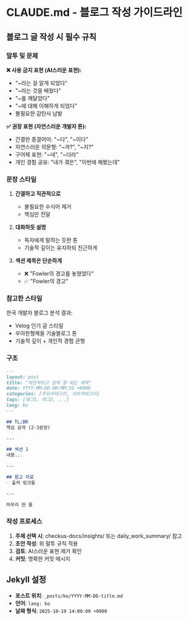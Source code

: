# CLAUDE.md - 블로그 작성 가이드라인

## 블로그 글 작성 시 필수 규칙

### 말투 및 문체

**❌ 사용 금지 표현 (AI스러운 표현):**
- "~라는 걸 알게 되었다"
- "~라는 것을 배웠다"
- "~를 깨달았다"
- "~에 대해 이해하게 되었다"
- 불필요한 감탄사 남발

**✅ 권장 표현 (자연스러운 개발자 톤):**
- 간결한 종결어미: "~다", "~이다"
- 자연스러운 의문형: "~까?", "~지?"
- 구어체 표현: "~네", "~더라"
- 개인 경험 공유: "내가 겪은", "이번에 해봤는데"

### 문장 스타일

1. **간결하고 직관적으로**
   - 불필요한 수식어 제거
   - 핵심만 전달

2. **대화하듯 설명**
   - 독자에게 말하는 듯한 톤
   - 기술적 깊이는 유지하되 친근하게

3. **섹션 제목은 단순하게**
   - ❌ "Fowler의 경고를 놓쳤었다"
   - ✅ "Fowler의 경고"

### 참고한 스타일

한국 개발자 블로그 분석 결과:
- Velog 인기 글 스타일
- 우아한형제들 기술블로그 톤
- 기술적 깊이 + 개인적 경험 균형

### 구조

```markdown
---
layout: post
title: "직관적이고 검색 잘 되는 제목"
date: YYYY-MM-DD HH:MM:SS +0900
categories: [주요카테고리, 서브카테고리]
tags: [태그1, 태그2, ...]
lang: ko
---

## TL;DR
핵심 요약 (2-3문장)

---

## 섹션 1
내용...

---

## 참고 자료
- 출처 링크들

---

마무리 한 줄
```

### 작성 프로세스

1. **주제 선택 시**: checkus-docs/insights/ 또는 daily_work_summary/ 참고
2. **초안 작성**: 위 말투 규칙 적용
3. **검토**: AI스러운 표현 제거 확인
4. **커밋**: 명확한 커밋 메시지

## Jekyll 설정

- **포스트 위치**: `_posts/ko/YYYY-MM-DD-title.md`
- **언어**: `lang: ko`
- **날짜 형식**: `2025-10-19 14:00:00 +0900`
